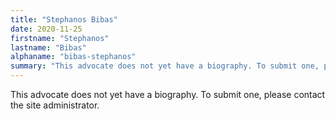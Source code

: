 ```yaml
---
title: "Stephanos Bibas"
date: 2020-11-25
firstname: "Stephanos"
lastname: "Bibas"
alphaname: "bibas-stephanos"
summary: "This advocate does not yet have a biography. To submit one, please contact the site administrator."
---
```

This advocate does not yet have a biography. To submit one, please contact the site administrator.

